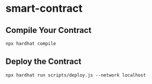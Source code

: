 # smart-contract

## Compile Your Contract

`npx hardhat compile`

## Deploy the Contract

`npx hardhat run scripts/deploy.js --network localhost`
